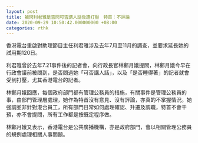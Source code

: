 ```yaml
---
layout: post
title: 被問利君雅是否問可否講人話後遭打壓　特首︰不評論
date: 2020-09-29 10:50:42.000000000 +08:00
categories: rthk
---
```


香港電台重啟對助理節目主任利君雅涉及去年7月至11月的調查，並要求延長她的試用期120日。

利君雅曾於去年7.21事件後的記者會，向行政長官林鄭月娥提問，林鄭月娥今早在行政會議前被問到，是否問過她「可否講人話」，以及「是否睡得著」的記者就會受到打壓，尤其香港電台的記者。

林鄭月娥回應，每個政府部門都有管理公務員的措施，有關事件是管理公務員的事，由部門管理層處理，她作為特首沒有意見、沒有評論，亦真的不掌握情況。她強調並非針對港台員工，所有部門日常如何處理確認、升遷及調職，特首不會干預，亦不會提問，所有工作都是按既定程序做。

林鄭月娥又表示，香港電台是公共廣播機構，亦是政府部門，會以相關管理公務員的規例處理相關人事問題。
